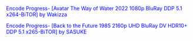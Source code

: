 Encode Progress- [Avatar The Way of Water 2022 1080p BluRay DDP 5.1 x264-BiTOR] by Wakizza

Encode Progress- [Back to the Future 1985 2160p UHD BluRay DV HDR10+ DDP 5.1 x265-BiTOR] by SASUKE
<body text="blue">


